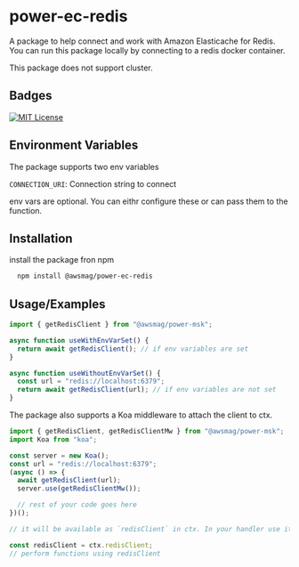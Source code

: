 # power-ec-redis

A package to help connect and work with Amazon Elasticache for Redis. You can run this package locally by connecting to a redis docker container.

This package does not support cluster.

## Badges

[![MIT License](https://img.shields.io/badge/License-MIT-green.svg)](https://choosealicense.com/licenses/mit/)

## Environment Variables

The package supports two env variables

`CONNECTION_URI`: Connection string to connect

env vars are optional. You can eithr configure these or can pass them to the function.

## Installation

install the package fron npm

```bash
  npm install @awsmag/power-ec-redis
```

## Usage/Examples

```javascript
import { getRedisClient } from "@awsmag/power-msk";

async function useWithEnvVarSet() {
  return await getRedisClient(); // if env variables are set
}

async function useWithoutEnvVarSet() {
  const url = "redis://localhost:6379";
  return await getRedisClient(url); // if env variables are not set
}
```

The package also supports a Koa middleware to attach the client to ctx.

```javascript
import { getRedisClient, getRedisClientMw } from "@awsmag/power-msk";
import Koa from "koa";

const server = new Koa();
const url = "redis://localhost:6379";
(async () => {
  await getRedisClient(url);
  server.use(getRedisClientMw());

  // rest of your code goes here
})();

// it will be available as `redisClient` in ctx. In your handler use it like below.

const redisClient = ctx.redisClient;
// perform functions using redisClient
```
